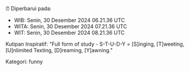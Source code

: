 ⏰ Diperbarui pada:
- WIB: Senin, 30 Desember 2024 06.21.36 UTC
- WITA: Senin, 30 Desember 2024 07.21.36 UTC
- WIT: Senin, 30 Desember 2024 08.21.36 UTC

Kutipan Inspiratif:
"Full form of study - S-T-U-D-Y = [S]inging, [T]weeting, [U]nlimited Texting, [D]reaming, [Y]awning."


Kategori: funny

